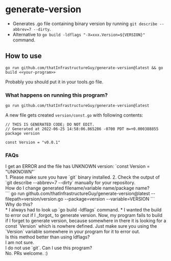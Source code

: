 # generate-version

* Generates .go file containing binary version by running `git describe --abbrev=7 --dirty`.
* Alternative to `go build -ldflags "-X=xxx.Version=${VERSION}"` command.

## How to use

```
go run github.com/thatInfrastructureGuy/generate-version@latest && go build <<your-program>>
```

Probably you should put it in your tools.go file.

### What happens on running this program?

```
go run github.com/thatInfrastructureGuy/generate-version@latest
```

A new file gets created `version/const.go` with following contents:

```
// THIS IS GENERATED CODE; DO NOT EDIT.
// Generated at 2022-06-25 14:58:06.865286 -0700 PDT m=+0.000388855
package version

const Version = "v0.0.1"
```

### FAQs

<detail>
<summary>
I get an ERROR and the file has UNKNOWN version:  `const Version = "UNKNOWN"`
</summary>
1. Please make sure you have `git` binary installed.
2. Check the output of `git describe --abbrev=7 --dirty` manually for your repository.
</detail>

<detail>
<summary>
How do I change generated filename/variable name/package name?
</summary>
```
go run github.com/thatInfrastructureGuy/generate-version@latest --filepath=version/version.go --package=version --variable=VERSION
```
</detail>

<detail>
<summary>
Why do this?
</summary>
* I always had to look up `go build -ldflags` command.
* I wanted the build to error out if I _forgot_ to generate version. Now, my program fails to build if I forget to generate version, because somewhere in there it is looking for a const `Version` which is nowhere defined. Just make sure you using the `Version` variable somewhere in your program for it to error out.
</detail>

<detail>
<summary>
Is this method better than using ldflags?
</summary>
I am not sure.
</detail>

<detail>
<summary>
I do not use `git`. Can I use this program?
</summary>
No. PRs welcome. :)
</detail>
